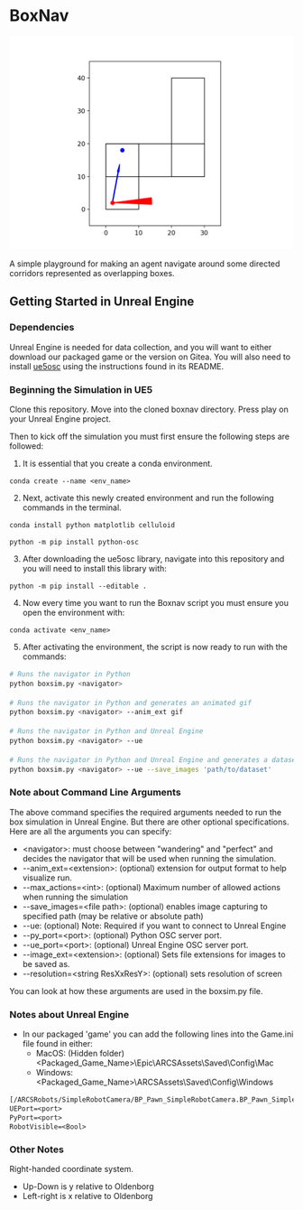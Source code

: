 # BoxNav

![Demo of an agent operating in a box environment.Demo of an agent operating in a box environment.](demo.gif)

A simple playground for making an agent navigate around some directed corridors represented as overlapping boxes.

## Getting Started in Unreal Engine

### Dependencies

Unreal Engine is needed for data collection, and you will want to either download our packaged game or the version on Gitea. You will also need to install [ue5osc](https://github.com/arcslaboratory/ue5osc) using the instructions found in its README.

### Beginning the Simulation in UE5
Clone this repository. Move into the cloned boxnav directory. Press play on your Unreal Engine project.

Then to kick off the simulation you must first ensure the following steps are followed:

1. It is essential that you create a conda environment.

```
conda create --name <env_name>
```

2. Next, activate this newly created environment and run the following commands in the terminal.

```
conda install python matplotlib celluloid
```

```
python -m pip install python-osc
```

3. After downloading the ue5osc library, navigate into this repository and you will need to install this library with:

```
python -m pip install --editable .
```

4. Now every time you want to run the Boxnav script you must ensure you open the environment with:

```
conda activate <env_name>
```

5. After activating the environment, the script is now ready to run with the commands:

~~~bash
# Runs the navigator in Python
python boxsim.py <navigator>

# Runs the navigator in Python and generates an animated gif
python boxsim.py <navigator> --anim_ext gif

# Runs the navigator in Python and Unreal Engine
python boxsim.py <navigator> --ue

# Runs the navigator in Python and Unreal Engine and generates a dataset
python boxsim.py <navigator> --ue --save_images 'path/to/dataset'
~~~


### Note about Command Line Arguments

The above command specifies the required arguments needed to run the box simulation in Unreal Engine. But there are other optional specifications. Here are all the arguments you can specify:

- \<navigator>: must choose between "wandering" and "perfect" and decides the navigator that will be used when running the simulation.
- --anim_ext=\<extension>: (optional) extension for output format to help visualize run.
- --max_actions=\<int>: (optional) Maximum number of allowed actions when running the simulation
- --save_images=\<file path>: (optional) enables image capturing to specified path (may be relative or absolute path)
- --ue: (optional) Note: Required if you want to connect to Unreal Engine
- --py_port=\<port>: (optional) Python OSC server port.
- --ue_port=\<port>: (optional) Unreal Engine OSC server port.
- --image_ext=\<extension>: (optional) Sets file extensions for images to be saved as.
- --resolution=\<string ResXxResY>: (optional) sets resolution of screen

You can look at how these arguments are used in the boxsim.py file.

### Notes about Unreal Engine

- In our packaged 'game' you can add the following lines into the Game.ini file found in either:
    - MacOS: (Hidden folder) \<Packaged_Game_Name>\Epic\ARCSAssets\Saved\Config\Mac
    - Windows: \<Packaged_Game_Name>\ARCSAssets\Saved\Config\Windows
```
[/ARCSRobots/SimpleRobotCamera/BP_Pawn_SimpleRobotCamera.BP_Pawn_SimpleRobotCamera_C]
UEPort=<port>
PyPort=<port>
RobotVisible=<Bool>
```

### Other Notes

Right-handed coordinate system.

- Up-Down is y relative to Oldenborg
- Left-right is x relative to Oldenborg